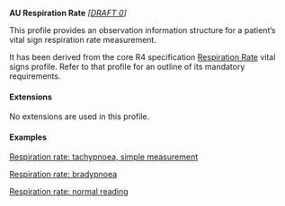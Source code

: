 **AU Respiration Rate** *[[DRAFT 0](guidance.html)]*

This profile provides an observation information structure for a patient’s vital sign respiration rate measurement.

It has been derived from the core R4 specification [Respiration Rate](http://hl7.org/fhir/StructureDefinition/resprate) vital signs profile. 
Refer to that profile for an outline of its mandatory requirements.


#### Extensions

No extensions are used in this profile.


#### Examples

[Respiration rate: tachypnoea, simple measurement](Observation-resprate-example0.html)

[Respiration rate: bradypnoea](Observation-resprate-example1.html)

[Respiration rate: normal reading](Observation-resprate-example2.html)
